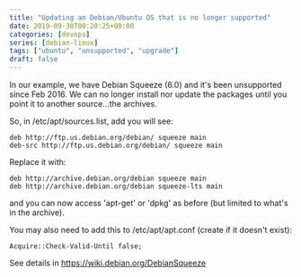 ```yaml
---
title: "Updating an Debian/Ubuntu OS that is no longer supported"
date: 2019-09-30T00:20:25+08:00
categories: [devops]
series: [debian-linux]
tags: ["ubuntu", "unsupported", "upgrade"]
draft: false
---
```


In our example, we have Debian Squeeze (6.0) and it's been unsupported since Feb 2016. We can no longer install nor update the packages until you point it to another source...the archives.

So, in /etc/apt/sources.list, add you will see:
```
deb http://ftp.us.debian.org/debian/ squeeze main
deb-src http://ftp.us.debian.org/debian/ squeeze main
```
Replace it with:
```
deb http://archive.debian.org/debian squeeze main
deb http://archive.debian.org/debian squeeze-lts main
```
and you can now access 'apt-get' or 'dpkg' as before (but limited to what's in the archive).

You may also need to add this to /etc/apt/apt.conf (create if it doesn't exist):
```
Acquire::Check-Valid-Until false;
```
See details in https://wiki.debian.org/DebianSqueeze

